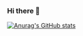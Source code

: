 ### Hi there 👋


[![Anurag's GitHub stats](https://github-readme-stats.vercel.app/api?username=AlexGavrilov939&count_private=true&show_icons=true&theme=dracula)](https://github.com/anuraghazra/github-readme-stats)
